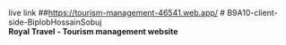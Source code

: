 live link ##https://tourism-management-46541.web.app/
#   B 9 A 1 0 - c l i e n t - s i d e - B i p l o b H o s s a i n S o b u j <br>
**Royal Travel - Tourism management website**

 
 
